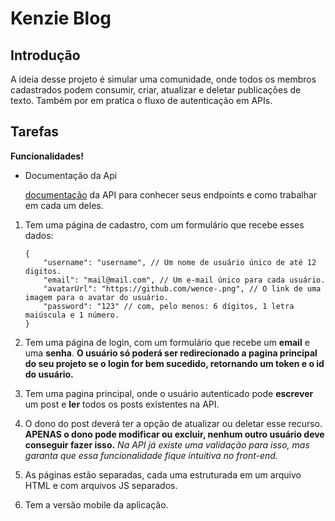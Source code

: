 Kenzie Blog
===================

Introdução
----------

A ideia desse projeto é simular uma comunidade, onde todos os membros
cadastrados podem consumir, criar, atualizar e deletar publicações de
texto. Também por em pratica o fluxo de autenticação em APIs.

Tarefas
-------

**Funcionalidades!**

-   Documentação da Api

    [documentação](https://gitlab.com/-/snippets/2363840)
    da API para conhecer seus endpoints e como trabalhar em cada um
    deles.

1.  Tem uma página de cadastro, com um formulário que recebe esses
    dados:

        {
            "username": "username", // Um nome de usuário único de até 12 digitos.
            "email": "mail@mail.com", // Um e-mail único para cada usuário.
            "avatarUrl": "https://github.com/wence-.png", // O link de uma imagem para o avatar do usuário.
            "password": "123" // com, pelo menos: 6 dígitos, 1 letra maiúscula e 1 número.
        }

2.  Tem uma página de login, com um formulário que recebe um
    **email** e uma **senha**. **O usuário só poderá ser redirecionado a
    pagina principal do seu projeto se o login for bem sucedido,
    retornando um token e o id do usuário.**

3.  Tem uma pagina principal, onde o usuário autenticado pode **escrever**
    um post e **ler** todos os posts existentes na API.

4.  O dono do post deverá ter a opção de atualizar ou deletar esse
    recurso. **APENAS o dono pode modificar ou excluir, nenhum outro
    usuário deve conseguir fazer isso.** *Na API já existe uma validação
    para isso, mas garanta que essa funcionalidade fique intuitiva no
    front-end.*

5.  As páginas estão separadas, cada uma estruturada em um
    arquivo HTML e com arquivos JS separados.

6.  Tem a versão mobile da aplicação.
  

